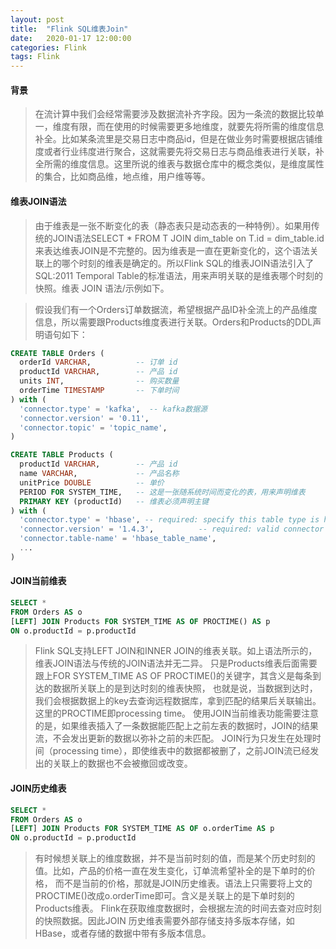 ```yaml
---
layout: post
title:  "Flink SQL维表Join"
date:   2020-01-17 12:00:00
categories: Flink
tags: Flink
---
```

#### 背景
> 在流计算中我们会经常需要涉及数据流补齐字段。因为一条流的数据比较单一，维度有限，而在使用的时候需要更多地维度，就要先将所需的维度信息补全。比如某条流里是交易日志中商品id，但是在做业务时需要根据店铺维度或者行业纬度进行聚合，这就需要先将交易日志与商品维表进行关联，补全所需的维度信息。这里所说的维表与数据仓库中的概念类似，是维度属性的集合，比如商品维，地点维，用户维等等。

#### 维表JOIN语法
> 由于维表是一张不断变化的表（静态表只是动态表的一种特例）。如果用传统的JOIN语法SELECT * FROM T JOIN dim_table on T.id = dim_table.id
> 来表达维表JOIN是不完整的。因为维表是一直在更新变化的，这个语法关联上的哪个时刻的维表是确定的。所以Flink SQL的维表JOIN语法引入了SQL:2011 
> Temporal Table的标准语法，用来声明关联的是维表哪个时刻的快照。维表 JOIN 语法/示例如下。

> 假设我们有一个Orders订单数据流，希望根据产品ID补全流上的产品维度信息，所以需要跟Products维度表进行关联。Orders和Products的DDL声明语句如下：

``` sql
CREATE TABLE Orders (
  orderId VARCHAR,          -- 订单 id
  productId VARCHAR,        -- 产品 id
  units INT,                -- 购买数量
  orderTime TIMESTAMP       -- 下单时间
) with (
  'connector.type' = 'kafka',  -- kafka数据源
  'connector.version' = '0.11',
  'connector.topic' = 'topic_name',
)

CREATE TABLE Products (
  productId VARCHAR,        -- 产品 id
  name VARCHAR,             -- 产品名称
  unitPrice DOUBLE          -- 单价
  PERIOD FOR SYSTEM_TIME,   -- 这是一张随系统时间而变化的表，用来声明维表
  PRIMARY KEY (productId)   -- 维表必须声明主键
) with (
  'connector.type' = 'hbase', -- required: specify this table type is hbase
  'connector.version' = '1.4.3',          -- required: valid connector versions are "1.4.3"
  'connector.table-name' = 'hbase_table_name', 
  ...
)
```

#### JOIN当前维表
``` sql
SELECT *
FROM Orders AS o
[LEFT] JOIN Products FOR SYSTEM_TIME AS OF PROCTIME() AS p
ON o.productId = p.productId
```
> Flink SQL支持LEFT JOIN和INNER JOIN的维表关联。如上语法所示的，维表JOIN语法与传统的JOIN语法并无二异。
> 只是Products维表后面需要跟上FOR SYSTEM_TIME AS OF PROCTIME()的关键字，其含义是每条到达的数据所关联上的是到达时刻的维表快照，
> 也就是说，当数据到达时，我们会根据数据上的key去查询远程数据库，拿到匹配的结果后关联输出。这里的PROCTIME即processing time。
> 使用JOIN当前维表功能需要注意的是，如果维表插入了一条数据能匹配上之前左表的数据时，JOIN的结果流，不会发出更新的数据以弥补之前的未匹配。
> JOIN行为只发生在处理时间（processing time），即使维表中的数据都被删了，之前JOIN流已经发出的关联上的数据也不会被撤回或改变。

#### JOIN历史维表
``` sql
SELECT *
FROM Orders AS o
[LEFT] JOIN Products FOR SYSTEM_TIME AS OF o.orderTime AS p
ON o.productId = p.productId
```
> 有时候想关联上的维度数据，并不是当前时刻的值，而是某个历史时刻的值。比如，产品的价格一直在发生变化，订单流希望补全的是下单时的价格，
> 而不是当前的价格，那就是JOIN历史维表。语法上只需要将上文的PROCTIME()改成o.orderTime即可。含义是关联上的是下单时刻的Products维表。
> Flink在获取维度数据时，会根据左流的时间去查对应时刻的快照数据。因此JOIN 历史维表需要外部存储支持多版本存储，如HBase，或者存储的数据中带有多版本信息。
